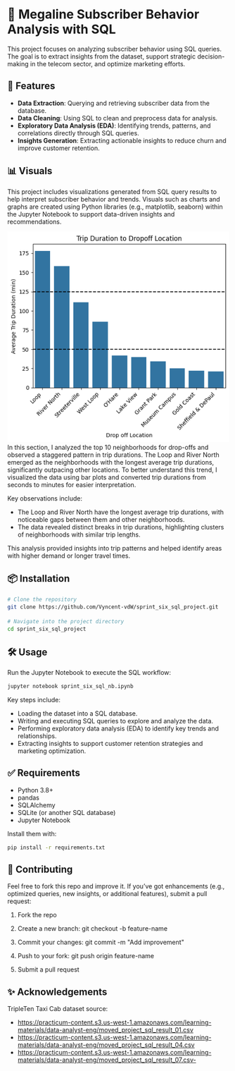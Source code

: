# 📘 Megaline Subscriber Behavior Analysis with SQL
This project focuses on analyzing subscriber behavior using SQL queries. The goal is to extract insights from the dataset, support strategic decision-making in the telecom sector, and optimize marketing efforts.

## 🚀 Features
- **Data Extraction**: Querying and retrieving subscriber data from the database.
- **Data Cleaning**: Using SQL to clean and preprocess data for analysis.
- **Exploratory Data Analysis (EDA)**: Identifying trends, patterns, and correlations directly through SQL queries.
- **Insights Generation**: Extracting actionable insights to reduce churn and improve customer retention. 

## 📊 Visuals

This project includes visualizations generated from SQL query results to help interpret subscriber behavior and trends. Visuals such as charts and graphs are created using Python libraries (e.g., matplotlib, seaborn) within the Jupyter Notebook to support data-driven insights and recommendations. 

![alt text](image.png) 
In this section, I analyzed the top 10 neighborhoods for drop-offs and observed a staggered pattern in trip durations. The Loop and River North emerged as the neighborhoods with the longest average trip durations, significantly outpacing other locations. To better understand this trend, I visualized the data using bar plots and converted trip durations from seconds to minutes for easier interpretation.

Key observations include:
- The Loop and River North have the longest average trip durations, with noticeable gaps between them and other neighborhoods.
- The data revealed distinct breaks in trip durations, highlighting clusters of neighborhoods with similar trip lengths.

This analysis provided insights into trip patterns and helped identify areas with higher demand or longer travel times. 

## 📦 Installation

```bash
# Clone the repository
git clone https://github.com/Vyncent-vdW/sprint_six_sql_project.git

# Navigate into the project directory
cd sprint_six_sql_project
```

## 🛠️ Usage
Run the Jupyter Notebook to execute the SQL workflow:

```bash
jupyter notebook sprint_six_sql_nb.ipynb
``` 

Key steps include:

- Loading the dataset into a SQL database.
- Writing and executing SQL queries to explore and analyze the data.
- Performing exploratory data analysis (EDA) to identify key trends and relationships.
- Extracting insights to support customer retention strategies and marketing optimization.

## ✅ Requirements 
- Python 3.8+
- pandas
- SQLAlchemy
- SQLite (or another SQL database)
- Jupyter Notebook 

Install them with: 
```bash
pip install -r requirements.txt
``` 

## 🙋 Contributing
Feel free to fork this repo and improve it. If you’ve got enhancements (e.g., optimized queries, new insights, or additional features), submit a pull request:

1. Fork the repo

2. Create a new branch: git checkout -b feature-name

3. Commit your changes: git commit -m "Add improvement"

4. Push to your fork: git push origin feature-name

5. Submit a pull request 

## ✨ Acknowledgements 
TripleTen Taxi Cab dataset source: 

- https://practicum-content.s3.us-west-1.amazonaws.com/learning-materials/data-analyst-eng/moved_project_sql_result_01.csv
- https://practicum-content.s3.us-west-1.amazonaws.com/learning-materials/data-analyst-eng/moved_project_sql_result_04.csv 
- https://practicum-content.s3.us-west-1.amazonaws.com/learning-materials/data-analyst-eng/moved_project_sql_result_07.csv-